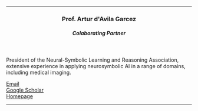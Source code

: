 



---

  <header class="post-header">
    <h3 class="post-title">Prof. Artur d'Avila Garcez</h3>
    <h5 class="post-description">Colaborating Partner</h5>
  </header>

President of the Neural-Symbolic Learning and Reasoning Association, extensive experience in applying neurosymbolic AI in a range of domains, including medical imaging.

<i class="fa fa-envelope"></i> <a href="mailto:a.garcez@city.ac.uk">Email</a> <br />
<i class="ai ai-google-scholar-square ai-1x"></i> <a href="https://scholar.google.com/citations?user=BCpY0gsAAAAJ&hl=en&oi=sra">Google Scholar</a> <br />
<i class="fa fa-globe"></i> <a href="http://www.staff.city.ac.uk/~aag/">Homepage</a> <br />

---


